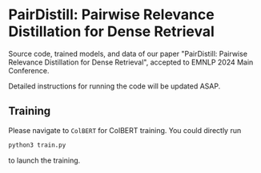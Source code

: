 PairDistill: Pairwise Relevance Distillation for Dense Retrieval
===

Source code, trained models, and data of our paper "PairDistill: Pairwise Relevance Distillation for Dense Retrieval", accepted to EMNLP 2024 Main Conference.

Detailed instructions for running the code will be updated ASAP.

## Training
Please navigate to `ColBERT` for ColBERT training. You could directly run
```python
python3 train.py
```
to launch the training.
